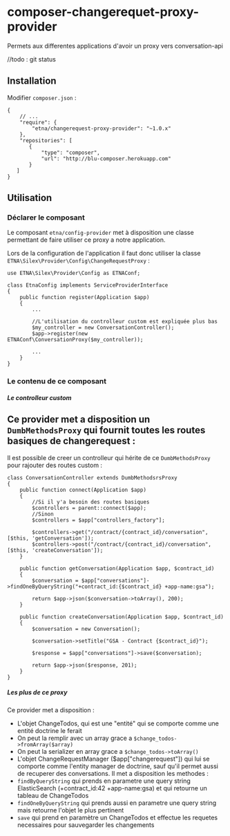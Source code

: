 # composer-changerequet-proxy-provider
Permets aux differentes applications d'avoir un proxy vers conversation-api

//todo : git status

## Installation

Modifier `composer.json` :

```
{
    // ...
    "require": {
        "etna/changerequest-proxy-provider": "~1.0.x"
    },
    "repositories": [
       {
           "type": "composer",
           "url": "http://blu-composer.herokuapp.com"
       }
   ]
}
```

## Utilisation

### Déclarer le composant

Le composant `etna/config-provider` met à disposition une classe permettant de faire utiliser ce proxy a notre application.

Lors de la configuration de l'application il faut donc utiliser la classe `ETNA\Silex\Provider\Config\ChangeRequestProxy` :

```
use ETNA\Silex\Provider\Config as ETNAConf;

class EtnaConfig implements ServiceProviderInterface
{
    public function register(Application $app)
    {
        ...

        //L'utilisation du controlleur custom est expliquée plus bas
        $my_controller = new ConversationController();
        $app->register(new ETNAConf\ConversationProxy($my_controller));

        ...
    }
}
```

### Le contenu de ce composant

##### Le controlleur custom

Ce provider met a disposition un `DumbMethodsProxy` qui fournit toutes les routes basiques de changerequest :
-

Il est possible de creer un controlleur qui hérite de ce `DumbMethodsProxy` pour rajouter des routes custom :
```
class ConversationController extends DumbMethodsrsProxy
{
    public function connect(Application $app)
    {
        //Si il y'a besoin des routes basiques
        $controllers = parent::connect($app);
        //Sinon
        $controllers = $app["controllers_factory"];

        $controllers->get("/contract/{contract_id}/conversation", [$this, 'getConversation']);
        $controllers->post("/contract/{contract_id}/conversation", [$this, 'createConversation']);
    }

    public function getConversation(Application $app, $contract_id)
    {
        $conversation = $app["conversations"]->findOneByQueryString("+contract_id:{$contract_id} +app-name:gsa");

        return $app->json($conversation->toArray(), 200);
    }

    public function createConversation(Application $app, $contract_id)
    {
        $conversation = new Conversation();

        $conversation->setTitle("GSA - Contract {$contract_id}");

        $response = $app["conversations"]->save($conversation);

        return $app->json($response, 201);
    }
}
```

##### Les plus de ce proxy

Ce provider met a disposition :
- L'objet ChangeTodos, qui est une "entité" qui se comporte comme une entité doctrine le ferait
 - On peut la remplir avec un array grace a `$change_todos->fromArray($array)`
 - On peut la serializer en array grace a `$change_todos->toArray()`
- L'objet ChangeRequestManager ($app["changerequest"]) qui lui se comporte comme l'entity manager de doctrine, sauf qu'il permet aussi de recuperer des conversations. Il met a disposition les methodes :
 - `findByQueryString` qui prends en parametre une query string ElasticSearch (+contract_id:42 +app-name:gsa) et qui retourne un tableau de ChangeTodos
 - `findOneByQueryString` qui prends aussi en parametre une query string mais retourne l'objet le plus pertinent
 - `save` qui prend en paramètre un ChangeTodos et effectue les requetes necessaires pour sauvegarder les changements
